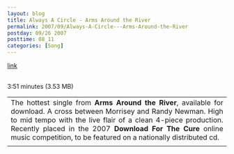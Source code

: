```yaml
---
layout: blog
title: Always A Circle - Arms Around the River
permalink: 2007/09/Always-A-Circle---Arms-Around-the-River
postday: 09/26 2007
posttime: 08_11
categories: [Song]
---
```


<a href="http://kristeraxel.com/media/vault/kaxel_ALWAYS_A_CIRCLE.mp3">link</a>

<br />3:51 minutes (3.53 MB)<table>
<tr>
<td colspan=2 align="justify">
The hottest single from <b>Arms Around the River</b>, available for download. A cross between Morrisey and Randy Newman. High to mid tempo with the live flair of a clean 4-piece production. Recently placed in the 2007 <b>Download For The Cure</b> online music competition, to be featured on a nationally distributed cd.</td>
</tr>
<tr>
<td>
</td></tr></table>
